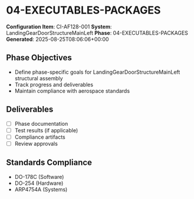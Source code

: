 # 04-EXECUTABLES-PACKAGES

**Configuration Item**: CI-AF128-001
**System**: LandingGearDoorStructureMainLeft
**Phase**: 04-EXECUTABLES-PACKAGES
**Generated**: 2025-08-25T08:06:06+00:00

## Phase Objectives
- Define phase-specific goals for LandingGearDoorStructureMainLeft structural assembly
- Track progress and deliverables
- Maintain compliance with aerospace standards

## Deliverables
- [ ] Phase documentation
- [ ] Test results (if applicable)
- [ ] Compliance artifacts
- [ ] Review approvals

## Standards Compliance
- DO-178C (Software)
- DO-254 (Hardware)
- ARP4754A (Systems)

